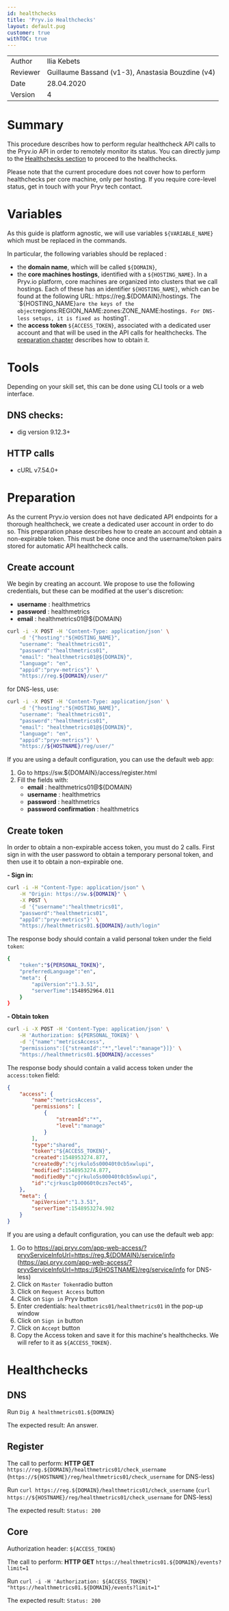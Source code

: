 ```yaml
---
id: healthchecks
title: 'Pryv.io Healthchecks'
layout: default.pug
customer: true
withTOC: true
---
```


|         |                       |
| ------- | --------------------- |
| Author  | Ilia Kebets 		      |
| Reviewer | Guillaume Bassand (v1-3), Anastasia Bouzdine (v4) |
| Date    | 28.04.2020            |
| Version | 4                    |


# Summary

This procedure describes how to perform regular healthcheck API calls to the Pryv.io API in order to remotely monitor its status. You can directly jump to the [Healthchecks section](#healthchecks) to proceed to the healthchecks.

Please note that the current procedure does not cover how to perform healthchecks per core machine, only per hosting. If you require core-level status, get in touch with your Pryv tech contact.

# Variables

As this guide is platform agnostic, we will use variables `${VARIABLE_NAME}` which must be replaced in the commands.

In particular, the following variables should be replaced :
- the **domain name**, which will be called `${DOMAIN}`,
- the **core machines hostings**, identified with a `${HOSTING_NAME}`. In a Pryv.io platform, core machines are organized into clusters that we call hostings. Each of these has an identifier `${HOSTING_NAME}`, which can be found at the following URL: https://reg.${DOMAIN}/hostings. The `${HOSTING_NAME}` are the keys of the object `regions:REGION_NAME:zones:ZONE_NAME:hostings`. For DNS-less setups, it is fixed as `hosting1`.
- the **access token** `${ACCESS_TOKEN}`, associated with a dedicated user account and that will be used in the API calls for healthchecks. The [preparation chapter](#preparation) describes how to obtain it.

# Tools

Depending on your skill set, this can be done using CLI tools or a web interface.

## DNS checks:

- dig version 9.12.3+

## HTTP calls

- cURL v7.54.0+

# Preparation

As the current Pryv.io version does not have dedicated API endpoints for a thorough healthcheck, we create a dedicated user account in order to do so. 
This preparation phase describes how to create an account and obtain a non-expirable token. This must be done once and the username/token pairs stored for automatic API healthcheck calls.

## Create account

We begin by creating an account. We propose to use the following credentials, but these can be modified at the user's discretion:

- **username** : healthmetrics
- **password** : healthmetrics
- **email** : healthmetrics01@${DOMAIN}

```bash
curl -i -X POST -H 'Content-Type: application/json' \
    -d '{"hosting":"${HOSTING_NAME}",
    "username": "healthmetrics01",
    "password":"healthmetrics01",
    "email": "healthmetrics01@${DOMAIN}",
    "language": "en",
    "appid":"pryv-metrics"}' \
    "https://reg.${DOMAIN}/user/"
```

for DNS-less, use:

```bash
curl -i -X POST -H 'Content-Type: application/json' \
    -d '{"hosting":"${HOSTING_NAME}",
    "username": "healthmetrics01",
    "password":"healthmetrics01",
    "email": "healthmetrics01@${DOMAIN}",
    "language": "en",
    "appid":"pryv-metrics"}' \
    "https://${HOSTNAME}/reg/user/"
```

If you are using a default configuration, you can use the default web app:

1. Go to https://sw.${DOMAIN}/access/register.html
2. Fill the fields with:
    - **email** : healthmetrics01@${DOMAIN}
    - **username** : healthmetrics
    - **password** : healthmetrics
    - **password confirmation** : healthmetrics

## Create token

In order to obtain a non-expirable access token, you must do 2 calls. First sign in with the user password to obtain a temporary personal token, and then use it to obtain a non-expirable one.

**- Sign in:**

```bash
curl -i -H "Content-Type: application/json" \
    -H "Origin: https://sw.${DOMAIN}" \
    -X POST \
    -d '{"username":"healthmetrics01",
    "password":"healthmetrics01",
    "appId":"pryv-metrics"}' \
    "https://healthmetrics01.${DOMAIN}/auth/login"
```

The response body should contain a valid personal token under the field `token`:

```bash
{
    "token":"${PERSONAL_TOKEN}",
    "preferredLanguage":"en",
    "meta": {
        "apiVersion":"1.3.51",
        "serverTime":1548952964.011
    }
}
```

**- Obtain token**

```bash
curl -i -X POST -H 'Content-Type: application/json' \
    -H 'Authorization: ${PERSONAL_TOKEN}' \
    -d '{"name":"metricsAccess",
    "permissions":[{"streamId":"*","level":"manage"}]}' \
    "https://healthmetrics01.${DOMAIN}/accesses"
```

The response body should contain a valid access token under the `access:token` field:

```json
{
    "access": {
        "name":"metricsAccess",
        "permissions": [
            {
                "streamId":"*",
                "level":"manage"
            }
        ],
        "type":"shared",
        "token":"${ACCESS_TOKEN}",
        "created":1548953274.877,
        "createdBy":"cjrkulo5s00040t0cb5xwlupi",
        "modified":1548953274.877,
        "modifiedBy":"cjrkulo5s00040t0cb5xwlupi",
        "id":"cjrkusc1p00060t0czs7ect45",
    },
    "meta": {
        "apiVersion":"1.3.51",
        "serverTime":1548953274.902
    }
}
```

If you are using a default configuration, you can use the default web app:

1. Go to https://api.pryv.com/app-web-access/?pryvServiceInfoUrl=https://reg.${DOMAIN}/service/info (https://api.pryv.com/app-web-access/?pryvServiceInfoUrl=https://${HOSTNAME}/reg/service/info for DNS-less)
2. Click on `Master Token`radio button
3. Click on `Request Access` button
4. Click on `Sign in` Pryv button
5. Enter credentials: `healthmetrics01/healthmetrics01` in the pop-up window
6. Click on `Sign in` button
7. Click on `Accept` button
8. Copy the Access token and save it for this machine's healthchecks. We will refer to it as `${ACCESS_TOKEN}`.

# Healthchecks

## DNS

Run `Dig A healthmetrics01.${DOMAIN}`

The expected result: An answer.

## Register

The call to perform: **HTTP GET** `https://reg.${DOMAIN}/healthmetrics01/check_username` (`https://${HOSTNAME}/reg/healthmetrics01/check_username` for DNS-less)

Run `curl https://reg.${DOMAIN}/healthmetrics01/check_username` (`curl https://${HOSTNAME}/reg/healthmetrics01/check_username` for DNS-less)

The expected result: `Status: 200`

## Core

Authorization header: `${ACCESS_TOKEN}`

The call to perform: **HTTP GET** `https://healthmetrics01.${DOMAIN}/events?limit=1`

Run `curl -i -H 'Authorization: ${ACCESS_TOKEN}'`
`"https://healthmetrics01.${DOMAIN}/events?limit=1" `

The expected result: `Status: 200`